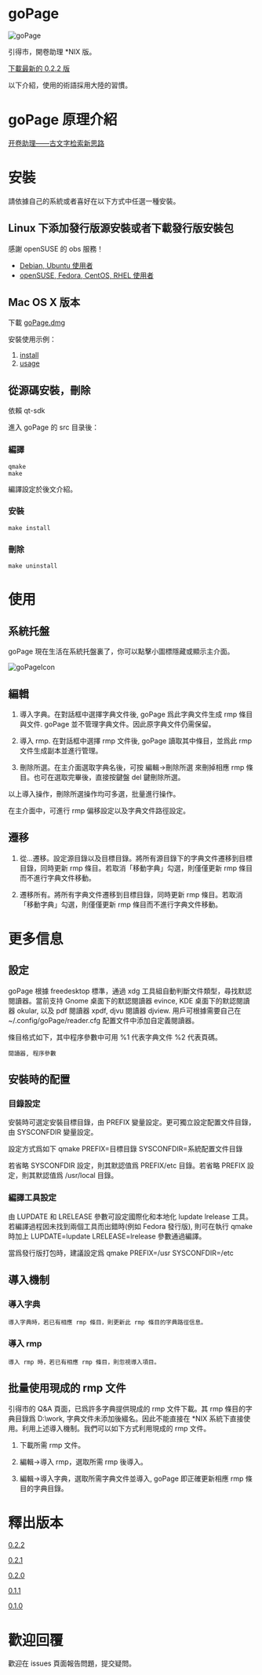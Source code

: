 # goPage

![goPage](https://bytebucket.org/zandoye/static/raw/41e5ed66d725d8201b5751a32e3581aae094a392/goPage/goPage_20180727_010713.png)

引得市，開卷助理 \*NIX 版。

[下載最新的 0.2.2 版](https://bitbucket.org/zandoye/gopage/get/0.2.2.tar.gz)

以下介紹，使用的術語採用大陸的習慣。

# goPage 原理介紹

[开卷助理——古文字检索新思路](https://zhuanlan.zhihu.com/p/30943761)

# 安裝

請依據自己的系統或者喜好在以下方式中任選一種安裝。

## Linux 下添加發行版源安裝或者下載發行版安裝包

感謝 openSUSE 的 obs 服務！

* [Debian, Ubuntu 使用者](https://software.opensuse.org/package/gopage)
* [openSUSE, Fedora, CentOS, RHEL 使用者](https://software.opensuse.org/package/goPage)

## Mac OS X 版本

下載 [goPage.dmg](http://machinelife.org/osc/goPage.dmg)

安裝使用示例：

1. [install](https://link.zhihu.com/?target=https%3A//bitbucket.org/zandoye/static/raw/tip/goPage/goPage_install.gif)
2. [usage](https://link.zhihu.com/?target=https%3A//bitbucket.org/zandoye/static/raw/tip/goPage/goPage_jump.gif)

## 從源碼安裝，刪除

依賴 qt-sdk 

進入 goPage 的 src 目录後：


### 編譯
    qmake
    make

編譯設定於後文介紹。

### 安裝
    make install

### 刪除
    make uninstall


# 使用

## 系統托盤

goPage 現在生活在系統托盤裏了，你可以點擊小圖標隱藏或顯示主介面。

![goPageIcon](https://bytebucket.org/zandoye/gopage/raw/2313f662d0f811e17fb62c985e51766a597f0dba/src/res/goPage.png)

## 編輯

1. 導入字典。在對話框中選擇字典文件後, goPage 爲此字典文件生成 rmp 條目與文件. goPage 並不管理字典文件。因此原字典文件仍需保留。

2. 導入 rmp. 在對話框中選擇 rmp 文件後, goPage 讀取其中條目，並爲此 rmp 文件生成副本並進行管理。

3. 刪除所選。在主介面選取字典名後，可按 編輯->刪除所選 來刪掉相應 rmp 條目。也可在選取完畢後，直接按鍵盤 del 鍵刪除所選。

以上導入操作，刪除所選操作均可多選，批量進行操作。

在主介面中，可進行 rmp 偏移設定以及字典文件路徑設定。

## 遷移

1. 從...遷移。設定源目錄以及目標目錄。將所有源目錄下的字典文件遷移到目標目錄，同時更新 rmp 條目。若取消「移動字典」勾選，則僅僅更新 rmp 條目而不進行字典文件移動。

2. 遷移所有。將所有字典文件遷移到目標目錄，同時更新 rmp 條目。若取消「移動字典」勾選，則僅僅更新 rmp 條目而不進行字典文件移動。


# 更多信息

## 設定

goPage 根據 freedesktop 標準，通過 xdg 工具組自動判斷文件類型，尋找默認閱讀器。當前支持 Gnome 桌面下的默認閱讀器 evince, KDE 桌面下的默認閱讀器 okular, 以及 pdf 閱讀器 xpdf, djvu 閱讀器 djview. 用戶可根據需要自己在 ~/.config/goPage/reader.cfg 配置文件中添加自定義閱讀器。

條目格式如下，其中程序參數中可用 %1 代表字典文件 %2 代表頁碼。

    閱讀器, 程序參數


## 安裝時的配置

### 目錄設定
安裝時可選定安裝目標目錄，由 PREFIX 變量設定。更可獨立設定配置文件目錄，由 SYSCONFDIR 變量設定。

設定方式爲如下
    qmake PREFIX=目標目錄 SYSCONFDIR=系統配置文件目錄

若省略 SYSCONFDIR 設定，則其默認值爲 PREFIX/etc 目錄。若省略 PREFIX 設定，則其默認值爲 /usr/local 目錄。

### 編譯工具設定

由 LUPDATE 和 LRELEASE 參數可設定國際化和本地化 lupdate lrelease 工具。若編譯過程因未找到兩個工具而出錯時(例如 Fedora 發行版), 則可在執行 qmake 時加上 LUPDATE=lupdate LRELEASE=lrelease 參數通過編譯。

當爲發行版打包時，建議設定爲
    qmake PREFIX=/usr SYSCONFDIR=/etc

## 導入機制

### 導入字典
    導入字典時，若已有相應 rmp 條目，則更新此 rmp 條目的字典路徑信息。

### 導入 rmp
    導入 rmp 時，若已有相應 rmp 條目，則忽視導入項目。


## 批量使用現成的 rmp 文件

引得市的 Q&A 頁面，已爲許多字典提供現成的 rmp 文件下載。其 rmp 條目的字典目錄爲 D:\work, 字典文件未添加後綴名。因此不能直接在 \*NIX 系統下直接使用。利用上述導入機制。我們可以如下方式利用現成的 rmp 文件。

1. 下載所需 rmp 文件。

2. 編輯->導入 rmp，選取所需 rmp 後導入。

3. 編輯->導入字典，選取所需字典文件並導入, goPage 即正確更新相應 rmp 條目的字典目錄。

# 釋出版本

[0.2.2](https://bitbucket.org/zandoye/gopage/get/0.2.2.tar.gz)

[0.2.1](https://bitbucket.org/zandoye/gopage/get/0.2.1.tar.gz)

[0.2.0](https://bitbucket.org/zandoye/gopage/get/0.2.0.tar.gz)

[0.1.1](https://bitbucket.org/zandoye/gopage/get/0.1.1.tar.gz)

[0.1.0](https://bitbucket.org/zandoye/gopage/get/0.1.0.tar.gz)


# 歡迎回覆

歡迎在 issues 頁面報告問題，提交疑問。

